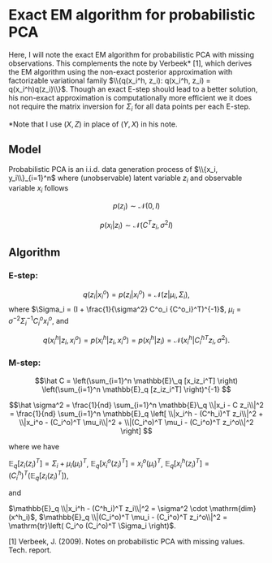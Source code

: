 # Exact EM algorithm for probabilistic PCA


Here, I will note the exact EM algorithm for probabilistic PCA with missing observations. This complements the note by Verbeek* [1], which derives the EM algorithm using the non-exact posterior approximation with factorizable variational family $\\{q(x_i^h, z_i): q(x_i^h, z_i) = q(x_i^h)q(z_i)\\}$. Though an exact E-step should lead to a better solution, his non-exact approximation is computationally more efficient we it does not require the matrix inversion for $\Sigma_i$ for all data points per each E-step.

*Note that I use $(X, Z)$ in place of $(Y, X)$ in his note.


## Model

Probabilistic PCA is an i.i.d. data generation process of $\\{x_i, y_i\\}_{i=1}^n$ where (unobservable) latent variable $z_i$ and observable variable $x_i$ follows

$$p(z_i) \sim \mathcal{N}(0, I)$$

$$p(x_i|z_i) \sim \mathcal{N}(C^T z_i, \sigma^2 I)$$


## Algorithm

### E-step:

$$q(z_i|x^o_i) = p(z_i|x^o_i) = \mathcal{N}(z| \mu_i, \Sigma_i),$$
where
$\Sigma_i = (I + \frac{1}{\sigma^2} C^o_i {C^o_i}^T)^{-1}$,
$\mu_i = \sigma^{-2} \Sigma_i^{-1}C_i^o x^o_i$,
and

$$q(x^h_i|z_i, x_i^o) = p(x^h_i|z_i, x^o_i) = p(x^h_i| z_i) = \mathcal{N}(x^h_i|{C^h_i}^T z_i, \sigma^2).$$

### M-step:

$$\hat C = 
\left(\sum_{i=1}^n \mathbb{E}\_q [x_iz_i^T] \right) 
\left(\sum_{i=1}^n \mathbb{E}_q [z_iz_i^T] \right)^{-1}
$$

$$\hat \sigma^2
= \frac{1}{nd} \sum_{i=1}^n \mathbb{E}\_q \\|x_i - C z_i\\|^2 
= \frac{1}{nd} \sum_{i=1}^n \mathbb{E}_q \left[
    \\|x_i^h - (C^h_i)^T z_i\\|^2
    + \\|x_i^o - (C_i^o)^T \mu_i\\|^2
    + \\|(C_i^o)^T \mu_i - (C_i^o)^T z_i^o\\|^2
\right]
$$

where we have

$\mathbb{E}_q[z_i(z_i)^T] = \Sigma_i + \mu_i(\mu_i)^T$, 
$\mathbb{E}_q[x_i^o (z_i)^T] = x_i^o(\mu_i)^T$,
$\mathbb{E}_q[x_i^h (z_i)^T] = (C^h_i)^T\left(\mathbb{E}_q[z_i(z_i)^T]\right)$,

and 

$\mathbb{E}_q \\|x_i^h - (C^h_i)^T z_i\\|^2 = \sigma^2 \cdot \mathrm{dim}(x^h_i)$, 
$\mathbb{E}_q \\|(C_i^o)^T \mu_i - (C_i^o)^T z_i^o\\|^2 
= \mathrm{tr}\left( C_i^o (C_i^o)^T \Sigma_i \right)$.


[1] Verbeek, J. (2009). Notes on probabilistic PCA with missing values. Tech. report.
